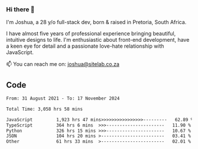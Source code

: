 ### Hi there 👋

I'm Joshua, a 28 y/o full-stack dev, born & raised in Pretoria, South Africa. 

I have almost five years of professional experience bringing beautiful, intuitive designs to life. I'm enthusiastic about front-end development, have a keen eye for detail and a passionate love-hate relationship with JavaScript.

📫 You can reach me on: joshua@sitelab.co.za

## **Code**

<!--START_SECTION:waka-->

```txt
From: 31 August 2021 - To: 17 November 2024

Total Time: 3,058 hrs 58 mins

JavaScript         1,923 hrs 47 mins>>>>>>>>>>>>>>>>---------   62.89 %
TypeScript         364 hrs 6 mins  >>>----------------------   11.90 %
Python             326 hrs 15 mins >>>----------------------   10.67 %
JSON               104 hrs 20 mins >------------------------   03.41 %
Other              61 hrs 33 mins  >------------------------   02.01 %
```

<!--END_SECTION:waka-->
